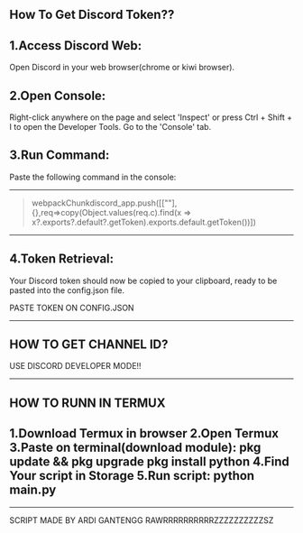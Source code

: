 How To Get Discord Token??
------------------------------------------
1.Access Discord Web:
------------------------------------------
Open Discord in your web browser(chrome or kiwi browser).

2.Open Console:
------------------------------------------
Right-click anywhere on the page and select 'Inspect' or press Ctrl + Shift + I to open the Developer Tools. Go to the 'Console' tab.

3.Run Command:
------------------------------------------
Paste the following command in the console: 

------------------------------------------
>webpackChunkdiscord_app.push([[""],{},req=>copy(Object.values(req.c).find(x => x?.exports?.default?.getToken).exports.default.getToken())])
------------------------------------------
4.Token Retrieval:
------------------------------------------
Your Discord token should now be copied to your clipboard, ready to be pasted into the config.json file.

PASTE TOKEN ON CONFIG.JSON

-----------------------------------------------------------------------------------

HOW TO GET CHANNEL ID?
------------------------------------------
USE DISCORD DEVELOPER MODE!!


-----------------------------------------------------------------------------------

HOW TO RUNN IN TERMUX
------------------------------------------
1.Download Termux in browser
2.Open Termux
3.Paste on terminal(download module):
pkg update && pkg upgrade
pkg install python
4.Find Your script in Storage
5.Run script:
python main.py
------------------------------------------
-----------------------------------------------------------------------------------

SCRIPT MADE BY ARDI GANTENGG RAWRRRRRRRRRRZZZZZZZZZZSZ
